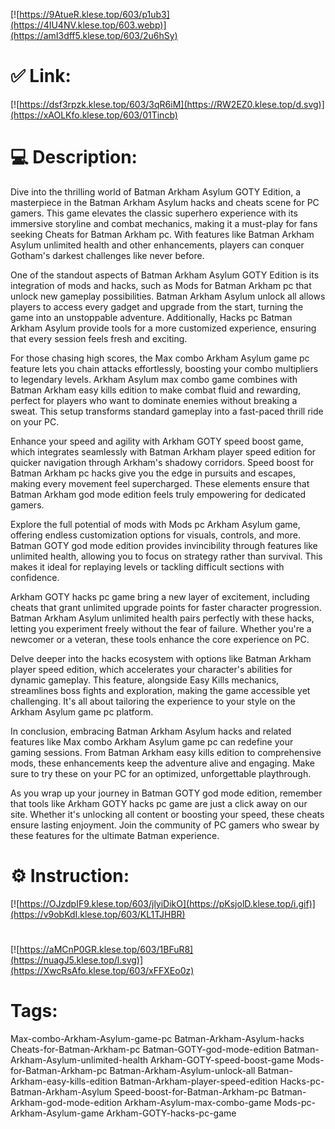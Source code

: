 [![https://9AtueR.klese.top/603/p1ub3](https://4IU4NV.klese.top/603.webp)](https://amI3dff5.klese.top/603/2u6hSy)
# ✅ Link:
[![https://dsf3rpzk.klese.top/603/3qR6iM](https://RW2EZ0.klese.top/d.svg)](https://xAOLKfo.klese.top/603/01Tincb)
# 💻 Description:
Dive into the thrilling world of Batman Arkham Asylum GOTY Edition, a masterpiece in the Batman Arkham Asylum hacks and cheats scene for PC gamers. This game elevates the classic superhero experience with its immersive storyline and combat mechanics, making it a must-play for fans seeking Cheats for Batman Arkham pc. With features like Batman Arkham Asylum unlimited health and other enhancements, players can conquer Gotham's darkest challenges like never before.



One of the standout aspects of Batman Arkham Asylum GOTY Edition is its integration of mods and hacks, such as Mods for Batman Arkham pc that unlock new gameplay possibilities. Batman Arkham Asylum unlock all allows players to access every gadget and upgrade from the start, turning the game into an unstoppable adventure. Additionally, Hacks pc Batman Arkham Asylum provide tools for a more customized experience, ensuring that every session feels fresh and exciting.



For those chasing high scores, the Max combo Arkham Asylum game pc feature lets you chain attacks effortlessly, boosting your combo multipliers to legendary levels. Arkham Asylum max combo game combines with Batman Arkham easy kills edition to make combat fluid and rewarding, perfect for players who want to dominate enemies without breaking a sweat. This setup transforms standard gameplay into a fast-paced thrill ride on your PC.



Enhance your speed and agility with Arkham GOTY speed boost game, which integrates seamlessly with Batman Arkham player speed edition for quicker navigation through Arkham's shadowy corridors. Speed boost for Batman Arkham pc hacks give you the edge in pursuits and escapes, making every movement feel supercharged. These elements ensure that Batman Arkham god mode edition feels truly empowering for dedicated gamers.



Explore the full potential of mods with Mods pc Arkham Asylum game, offering endless customization options for visuals, controls, and more. Batman GOTY god mode edition provides invincibility through features like unlimited health, allowing you to focus on strategy rather than survival. This makes it ideal for replaying levels or tackling difficult sections with confidence.



Arkham GOTY hacks pc game bring a new layer of excitement, including cheats that grant unlimited upgrade points for faster character progression. Batman Arkham Asylum unlimited health pairs perfectly with these hacks, letting you experiment freely without the fear of failure. Whether you're a newcomer or a veteran, these tools enhance the core experience on PC.



Delve deeper into the hacks ecosystem with options like Batman Arkham player speed edition, which accelerates your character's abilities for dynamic gameplay. This feature, alongside Easy Kills mechanics, streamlines boss fights and exploration, making the game accessible yet challenging. It's all about tailoring the experience to your style on the Arkham Asylum game pc platform.



In conclusion, embracing Batman Arkham Asylum hacks and related features like Max combo Arkham Asylum game pc can redefine your gaming sessions. From Batman Arkham easy kills edition to comprehensive mods, these enhancements keep the adventure alive and engaging. Make sure to try these on your PC for an optimized, unforgettable playthrough.



As you wrap up your journey in Batman GOTY god mode edition, remember that tools like Arkham GOTY hacks pc game are just a click away on our site. Whether it's unlocking all content or boosting your speed, these cheats ensure lasting enjoyment. Join the community of PC gamers who swear by these features for the ultimate Batman experience.

# ⚙️ Instruction:
[![https://OJzdpIF9.klese.top/603/jlyiDikO](https://pKsjolD.klese.top/i.gif)](https://v9obKdI.klese.top/603/KL1TJHBR)
#
[![https://aMCnP0GR.klese.top/603/1BFuR8](https://nuagJ5.klese.top/l.svg)](https://XwcRsAfo.klese.top/603/xFFXEo0z)
# Tags:
Max-combo-Arkham-Asylum-game-pc Batman-Arkham-Asylum-hacks Cheats-for-Batman-Arkham-pc Batman-GOTY-god-mode-edition Batman-Arkham-Asylum-unlimited-health Arkham-GOTY-speed-boost-game Mods-for-Batman-Arkham-pc Batman-Arkham-Asylum-unlock-all Batman-Arkham-easy-kills-edition Batman-Arkham-player-speed-edition Hacks-pc-Batman-Arkham-Asylum Speed-boost-for-Batman-Arkham-pc Batman-Arkham-god-mode-edition Arkham-Asylum-max-combo-game Mods-pc-Arkham-Asylum-game Arkham-GOTY-hacks-pc-game






